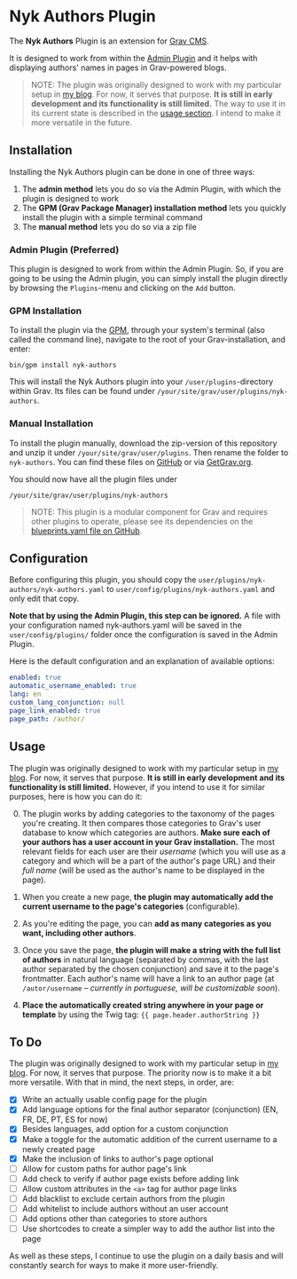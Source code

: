 # Nyk Authors Plugin

The **Nyk Authors** Plugin is an extension for [Grav CMS](http://github.com/getgrav/grav).

It is designed to work from within the [Admin Plugin](http://github.com/getgrav/grav-plugin-admin) and it helps with displaying authors' names in pages in Grav-powered blogs.

> NOTE: The plugin was originally designed to work with my particular setup in [my blog](https://ideal-social.com). For now, it serves that purpose. **It is still in early development and its functionality is still limited.** The way to use it in its current state is described in the [usage section](#usage). I intend to make it more versatile in the future.

## Installation

Installing the Nyk Authors plugin can be done in one of three ways:
1. The **admin method** lets you do so via the Admin Plugin, with which the plugin is designed to work
2. The **GPM (Grav Package Manager) installation method** lets you quickly install the plugin with a simple terminal command
3. The **manual method** lets you do so via a zip file

### Admin Plugin (Preferred)

This plugin is designed to work from within the Admin Plugin. So, if you are going to be using the Admin plugin, you can simply install the plugin directly by browsing the `Plugins`-menu and clicking on the `Add` button.

### GPM Installation

To install the plugin via the [GPM](http://learn.getgrav.org/advanced/grav-gpm), through your system's terminal (also called the command line), navigate to the root of your Grav-installation, and enter:

    bin/gpm install nyk-authors

This will install the Nyk Authors plugin into your `/user/plugins`-directory within Grav. Its files can be found under `/your/site/grav/user/plugins/nyk-authors`.

### Manual Installation

To install the plugin manually, download the zip-version of this repository and unzip it under `/your/site/grav/user/plugins`. Then rename the folder to `nyk-authors`. You can find these files on [GitHub](https://github.com/Nykold/nyk-authors) or via [GetGrav.org](http://getgrav.org/downloads/plugins#extras).

You should now have all the plugin files under

    /your/site/grav/user/plugins/nyk-authors
	
> NOTE: This plugin is a modular component for Grav and requires other plugins to operate, please see its dependencies on the [blueprints.yaml file on GitHub](https://github.com/Nykold/nyk-authors/blob/master/blueprints.yaml).

## Configuration

Before configuring this plugin, you should copy the `user/plugins/nyk-authors/nyk-authors.yaml` to `user/config/plugins/nyk-authors.yaml` and only edit that copy.

**Note that by using the Admin Plugin, this step can be ignored.** A file with your configuration named nyk-authors.yaml will be saved in the `user/config/plugins/` folder once the configuration is saved in the Admin Plugin.

Here is the default configuration and an explanation of available options:

```yaml
enabled: true
automatic_username_enabled: true
lang: en
custom_lang_conjunction: null
page_link_enabled: true
page_path: /author/
```

<a id="usage"></a>

## Usage

The plugin was originally designed to work with my particular setup in [my blog](https://ideal-social.com). For now, it serves that purpose. **It is still in early development and its functionality is still limited.** However, if you intend to use it for similar purposes, here is how you can do it:

0. The plugin works by adding categories to the taxonomy of the pages you're creating. It then compares those categories to Grav's user database to know which categories are authors. **Make sure each of your authors has a user account in your Grav installation.** The most relevant fields for each user are their *username* (which you will use as a category and which will be a part of the author's page URL) and their *full name* (will be used as the author's name to be displayed in the page).

1. When you create a new page, **the plugin may automatically add the current username to the page's categories** (configurable).

2. As you're editing the page, you can **add as many categories as you want, including other authors**.

3. Once you save the page, **the plugin will make a string with the full list of authors** in natural language (separated by commas, with the last author separated by the chosen conjunction) and save it to the page's frontmatter. Each author's name will have a link to an author page (at `/autor/username` – *currently in portuguese, will be customizable soon*).

4. **Place the automatically created string anywhere in your page or template** by using the Twig tag: `{{ page.header.authorString }}`

## To Do
The plugin was originally designed to work with my particular setup in [my blog](https://ideal-social.com). For now, it serves that purpose. The priority now is to make it a bit more versatile. With that in mind, the next steps, in order, are:

- [x] Write an actually usable config page for the plugin
- [x] Add language options for the final author separator (conjunction) (EN, FR, DE, PT, ES for now)
- [x] Besides languages, add option for a custom conjunction
- [x] Make a toggle for the automatic addition of the current username to a newly created page
- [x] Make the inclusion of links to author's page optional
- [ ] Allow for custom paths for author page's link
- [ ] Add check to verify if author page exists before adding link
- [ ] Allow custom attributes in the `<a>` tag for author page links
- [ ] Add blacklist to exclude certain authors from the plugin
- [ ] Add whitelist to include authors without an user account
- [ ] Add options other than categories to store authors
- [ ] Use shortcodes to create a simpler way to add the author list into the page

As well as these steps, I continue to use the plugin on a daily basis and will constantly search for ways to make it more user-friendly.

